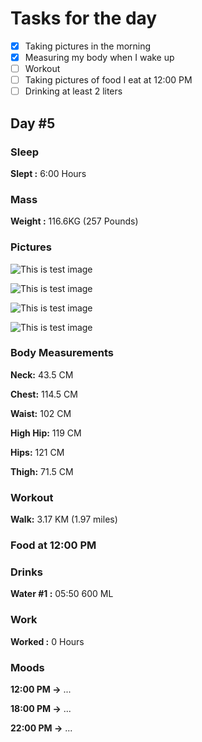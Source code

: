 # Tasks for the day

- [x] Taking pictures in the morning
- [x] Measuring my body when I wake up
- [ ] Workout
- [ ] Taking pictures of food I eat at 12:00 PM
- [ ] Drinking at least 2 liters

## Day #5

### Sleep

**Slept :** 6:00 Hours

### Mass

**Weight :** 116.6KG (257 Pounds)

### Pictures

![This is test image](./assets/5/front.jpg)

![This is test image](./assets/5/left.jpg)

![This is test image](./assets/5/back.jpg)

![This is test image](./assets/5/right.jpg)

### Body Measurements

**Neck:** 43.5 CM

**Chest:** 114.5 CM

**Waist:** 102 CM

**High Hip:** 119 CM

**Hips:** 121 CM

**Thigh:** 71.5 CM

### Workout

**Walk:** 3.17 KM (1.97 miles)

### Food at 12:00 PM

<!-- ![This is test image](./assets/4/food.png) -->

<!-- **Average price in Georgia :** 40 GEL (12.5$) -->

### Drinks

**Water #1 :** 05:50 600 ML

### Work

**Worked :** 0 Hours

### Moods

**12:00 PM ->** ...

**18:00 PM ->** ...

**22:00 PM ->** ...
